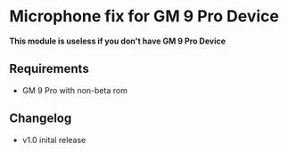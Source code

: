 # Microphone fix for GM 9 Pro Device

**This module is useless if you don't have GM 9 Pro Device**

## Requirements
- GM 9 Pro with non-beta rom

## Changelog
- v1.0 inital release
